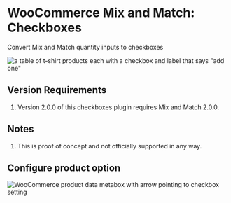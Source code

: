# WooCommerce Mix and Match: Checkboxes
Convert Mix and Match quantity inputs to checkboxes

![a table of t-shirt products each with a checkbox and label that says "add one"](https://user-images.githubusercontent.com/507025/96287732-9ccf9a80-0f9f-11eb-965b-e79f3a250ba8.png)

## Version Requirements
1. Version 2.0.0 of this checkboxes plugin requires Mix and Match 2.0.0.

## Notes
1. This is proof of concept and not officially supported in any way.

## Configure product option
![WooCommerce product data metabox with arrow pointing to checkbox setting](https://user-images.githubusercontent.com/507025/44285465-bbbe2f00-a265-11e8-9907-24ac617a77e8.png)

